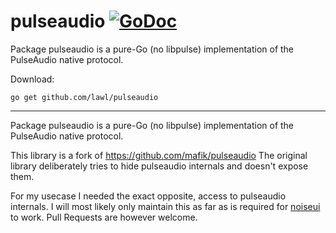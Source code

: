 # pulseaudio [![GoDoc](https://godoc.org/github.com/lawl/pulseaudio?status.svg)](https://godoc.org/github.com/lawl/pulseaudio)
Package pulseaudio is a pure-Go (no libpulse) implementation of the PulseAudio native protocol.

Download:
```shell
go get github.com/lawl/pulseaudio
```

* * *
Package pulseaudio is a pure-Go (no libpulse) implementation of the PulseAudio native protocol.

This library is a fork of https://github.com/mafik/pulseaudio
The original library deliberately tries to hide pulseaudio internals and doesn't expose them.

For my usecase I needed the exact opposite, access to pulseaudio internals.
I will most likely only maintain this as far as is required for [noiseui](https://github.com/lawl/noiseui) to work.
Pull Requests are however welcome.